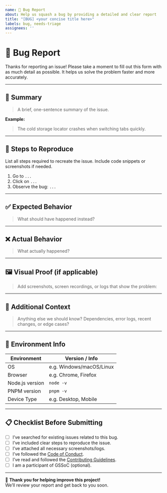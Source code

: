 ```yaml
---
name: 🐞 Bug Report
about: Help us squash a bug by providing a detailed and clear report
title: "[BUG] <your concise title here>"
labels: bug, needs-triage
assignees: ''
---
```


# 🐛 Bug Report

Thanks for reporting an issue! Please take a moment to fill out this form with as much detail as possible. It helps us solve the problem faster and more accurately.

---

## 📌 Summary

> A brief, one-sentence summary of the issue.

**Example:**  
> The cold storage locator crashes when switching tabs quickly.

---

## 🔁 Steps to Reproduce

List all steps required to recreate the issue. Include code snippets or screenshots if needed.

1. Go to `...`
2. Click on `...`
3. Observe the bug: `...`

---

## ✅ Expected Behavior

> What should have happened instead?

---

## ❌ Actual Behavior

> What actually happened?

---

## 🖼️ Visual Proof (if applicable)

> Add screenshots, screen recordings, or logs that show the problem:

---

## 🧠 Additional Context

> Anything else we should know? Dependencies, error logs, recent changes, or edge cases?

---

## 🧪 Environment Info

| Environment       | Version / Info |
|-------------------|----------------|
| OS                | e.g. Windows/macOS/Linux |
| Browser           | e.g. Chrome, Firefox |
| Node.js version   | `node -v`      |
| PNPM version      | `pnpm -v`      |
| Device Type       | e.g. Desktop, Mobile |

---

## 📋 Checklist Before Submitting

- [ ] I’ve searched for existing issues related to this bug.
- [ ] I’ve included clear steps to reproduce the issue.
- [ ] I’ve attached all necessary screenshots/logs.
- [ ] I’ve followed the [Code of Conduct](../CODE_OF_CONDUCT.md).
- [ ] I’ve read and followed the [Contributing Guidelines](../CONTRIBUTING.md).
- [ ] I am a participant of GSSoC (optional).

---

🙌 **Thank you for helping improve this project!**  
We’ll review your report and get back to you soon.

